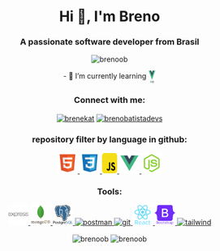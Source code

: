 <!-- <meta http-equiv="refresh" content="3" > -->
<h1 align="center">Hi 👋, I'm Breno</h1>
<h3 align="center">A passionate software developer from Brasil</h3>

<p align="center">
  <img
    src="https://komarev.com/ghpvc/?username=brenoob&label=Profile%20views&color=0e75b6&style=flat"
    alt="brenoob"
  />
</p>

<div align="center">
  - 🌱 I’m currently learning
  <a href="https://vuejs.org/" target="_blank" rel="noreferrer">
    <img
      align="center"
      src="https://raw.githubusercontent.com/devicons/devicon/master/icons/vuejs/vuejs-original-wordmark.svg"
      alt="vuejs"
      width="15"
      height="25"
    />
  </a>
</div>

<h3 align="center">Connect with me:</h3>
<p align="center">
  <a href="https://dev.to/brenekat" target="blank"
    ><img
      align="center"
      src="https://raw.githubusercontent.com/rahuldkjain/github-profile-readme-generator/master/src/images/icons/Social/devto.svg"
      alt="brenekat"
      height="30"
      width="40"
  /></a>
  <a href="https://linkedin.com/in/brenobatistadevs" target="blank"
    ><img
      align="center"
      src="https://raw.githubusercontent.com/rahuldkjain/github-profile-readme-generator/master/src/images/icons/Social/linked-in-alt.svg"
      alt="brenobatistadevs"
      height="30"
      width="40"
  /></a>
</p>

<h3 align="center">repository filter by language in github:</h3>
<p align="center">
  
  <a href="https://github.com/brenoob?tab=repositories&q=&type=&language=html" target="_blank" rel="noreferrer">
    <img
      src="https://github.com/brenoob/brenoob/blob/main/assets/html.svg"
      alt="html5"
      width="40"
      height="40"
    />
  </a>
  
  <a href="https://github.com/brenoob?tab=repositories&q=&type=&language=css" target="_blank" rel="noreferrer">
    <img
      src="https://github.com/brenoob/brenoob/blob/main/assets/css.svg"
      alt="css3"
      width="40"
      height="40"
    />
  </a>
  <a href="https://github.com/brenoob?tab=repositories&q=&type=&language=javascript"
    target="_blank"
    rel="noreferrer"
  >
    <img
      src="https://github.com/brenoob/brenoob/blob/main/assets/javascript.svg"
      alt="javascript"
      width="30"
      height="40"
    />
  </a>
  
  <a href="https://github.com/brenoob?tab=repositories&q=&type=&language=vue" target="_blank" rel="noreferrer">
    <img
      src="https://github.com/brenoob/brenoob/blob/main/assets/vue.svg"
      alt="vuejs"
      width="40"
      height="40"
    />
  </a>
  
  <a href="https://github.com/brenoob?tab=repositories&q=&type=&language=javascript" target="_blank" rel="noreferrer">
    <img
      src="https://github.com/brenoob/brenoob/blob/main/assets/nodejs.svg"
      alt="nodejs"
      width="40"
      height="40"
    />
  </a>
  
<h3 align="center">Tools:</h3>
<p align="center">
  
  <a href="https://expressjs.com" target="_blank" rel="noreferrer">
    <img
      src="https://raw.githubusercontent.com/devicons/devicon/master/icons/express/express-original-wordmark.svg"
      alt="express"
      width="40"
      height="40"
    />
  </a>
  
  <a href="https://www.mongodb.com/" target="_blank" rel="noreferrer">
    <img
      src="https://raw.githubusercontent.com/devicons/devicon/master/icons/mongodb/mongodb-original-wordmark.svg"
      alt="mongodb"
      width="40"
      height="40"
    />
  </a>
  
  <a href="https://www.postgresql.org" target="_blank" rel="noreferrer">
    <img
      src="https://raw.githubusercontent.com/devicons/devicon/master/icons/postgresql/postgresql-original-wordmark.svg"
      alt="postgresql"
      width="40"
      height="40"
    />
  </a>
  
  <a href="https://postman.com" target="_blank" rel="noreferrer">
    <img
      src="https://www.vectorlogo.zone/logos/getpostman/getpostman-icon.svg"
      alt="postman"
      width="40"
      height="40"
    />
  </a>
  
  <a href="https://git-scm.com/" target="_blank" rel="noreferrer">
    <img
      src="https://www.vectorlogo.zone/logos/git-scm/git-scm-icon.svg"
      alt="git"
      width="40"
      height="40"
    />
  </a>
  
  <a href="https://reactjs.org/" target="_blank" rel="noreferrer">
    <img
      src="https://raw.githubusercontent.com/devicons/devicon/master/icons/react/react-original-wordmark.svg"
      alt="react"
      width="40"
      height="40"
    />
  </a>

  <a href="https://getbootstrap.com" target="_blank" rel="noreferrer">
    <img
      src="https://raw.githubusercontent.com/devicons/devicon/master/icons/bootstrap/bootstrap-plain-wordmark.svg"
      alt="bootstrap"
      width="40"
      height="40"
    />
  </a>
  <a href="https://tailwindcss.com/" target="_blank" rel="noreferrer">
    <img
      src="https://www.vectorlogo.zone/logos/tailwindcss/tailwindcss-icon.svg"
      alt="tailwind"
      width="40"
      height="40"
    />
  </a>
</p>

<div align="center">
  <a>
    <img
      align="center"
      src="https://github-readme-stats.vercel.app/api?username=brenoob&show_icons=true&locale=en&theme=tokyonight&layout=compact&hide_border=true"
      height="200px"
      alt="brenoob"
    />
  </a>
  <a>
    <img
      align="center"
      src="https://github-readme-stats.vercel.app/api/top-langs?username=brenoob&show_icons=true&locale=en&layout=compact&theme=tokyonight&hide_border=true&card_width=395px"
      height="200px"
      alt="brenoob"
    />
  </a>
</div>
